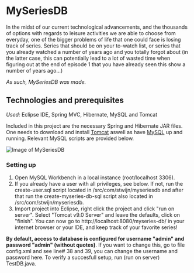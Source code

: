 # MySeriesDB

In the midst of our current technological advancements, and the thousands of options with regards to leisure activities we are able to choose from everyday, one of the bigger problems of life that one could face is losing track of series. Series that should be on your to-watch list, or series that you already watched a number of years ago and you totally forgot about (in the latter case, this can potentially lead to a lot of wasted time when figuring out at the end of episode 1 that you have already seen this show a number of years ago...)

*As such, MySeriesDB was made.*

## Technologies and prerequisites
*Used:* Eclipse IDE, Spring MVC, Hibernate, MySQL and Tomcat

Included in this project are the necessary Spring and Hibernate JAR files. One needs to download and install [Tomcat](http://tomcat.apache.org/) aswell as have [MySQL](https://dev.mysql.com/downloads/mysql/) up and running. Relevant MySQL scripts are provided below.


![Image of MySeriesDB](https://i.imgur.com/lwKFNuQ.png)

### Setting up

1. Open MySQL Workbench in a local instance (root/localhost 3306). 
2. If you already have a user with all privileges, see below.  If not, run the create-user.sql script located in /src/com/stwijn/myseriesdb and after that run the create-myseries-db-sql script also located in /src/com/stwijn/myseriesdb. 
3. Import project into Eclipse, right click the project and click "run on server". Select "Tomcat v9.0 Server" and leave the defaults, click on "finish".
You can now go to http://localhost:8080/myseries-db/ in your internet browser or your IDE, and keep track of your favorite series!


**By default, access to database is configured for username "admin" and password "admin" (without quotes)**. If you want to change this, go to file config.xml and see line# 38 and 39, you can change the username and password here. To verify a succesfull setup, run (run on server) TestDB.java. 

